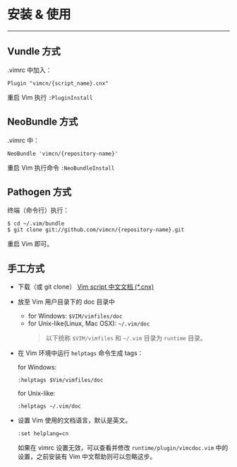 
# 安装 & 使用

----

## Vundle 方式

.vimrc 中加入：

```viml
Plugin "vimcn/{script_name}.cnx"
```

重启 Vim 执行 `:PluginInstall`


## NeoBundle 方式

.vimrc 中：

```viml
NeoBundle 'vimcn/{repository-name}'
```

重启 Vim 执行命令 `:NeoBundleInstall`


## Pathogen 方式

终端（命令行）执行：

```
$ cd ~/.vim/bundle
$ git clone git://github.com/vimcn/{repository-name}.git
```

重启 Vim 即可。


## 手工方式

* 下载（或 git clone） [Vim script 中文文档 (*.cnx)](https://github.com/vimcn) 
* 放至 Vim 用户目录下的 doc 目录中

  * for Windows: `$VIM/vimfiles/doc`
  * for Unix-like(Linux, Mac OSX): `~/.vim/doc`
    > 以下统称 `$VIM/vimfiles` 和 `~/.vim` 目录为 `runtime` 目录。
* 在 Vim 环境中运行 `helptags` 命令生成 tags：

  for Windows:

  ```
  :helptags $Vim/vimfiles/doc
  ```

  for Unix-like:

  ```
  :helptags ~/.vim/doc
  ```

* 设置 Vim 使用的文档语言，默认是英文。

  ```
  :set helplang=cn
  ```

  如果在 vimrc 设置无效，可以查看并修改 `runtime/plugin/vimcdoc.vim`
  中的设置，之前安装有 Vim 中文帮助则可以忽略这步。
